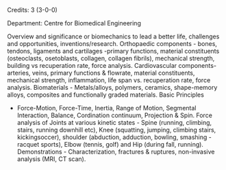 Credits: 3 (3-0-0)

Department: Centre for Biomedical Engineering

Overview and significance or biomechanics to lead a better life, challenges and opportunities, inventions/research. Orthopaedic components - bones, tendons, ligaments and cartilages -primary functions, material constituents (osteoclasts, osetoblasts, collagen, collagen fibrils), mechanical strength, building vs recuperation rate, force analysis. Cardiovascular components-arteries, veins, primary functions & flowrate, material constituents, mechanical strength, inflammation, life span vs. recuperation rate, force analysis. Biomaterials - Metals/alloys, polymers, ceramics, shape-memory alloys, composites and functionally graded materials. Basic Principles
- Force-Motion, Force-Time, Inertia, Range of Motion, Segmental Interaction, Balance, Cordination continuum, Projection & Spin. Force analysis of Joints at various kinetic states - Spine (running, climbing, stairs, running downhill etc), Knee (squatting, jumping, climbing stairs, kickingsoccer), shoulder (abduction, adduction, bowling, smashing - racquet sports), Elbow (tennis, golf) and Hip (during fall, running). Demonstrations - Characterization, fractures & ruptures, non-invasive analysis (MRI, CT scan).